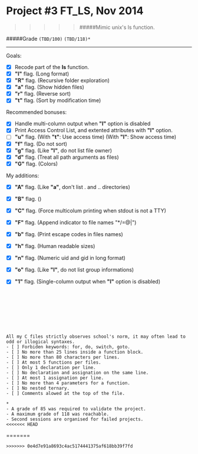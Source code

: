 # Project #3 FT_LS, Nov 2014
>>>>> #####Mimic unix's ls function.

#####Grade ``(TBD/100)`` ``(TBD/118)*``
--------  -----------------------
Goals:
- [X] Recode part of the __ls__ function.
- [X] **"l"** flag. (Long format)
- [X] **"R"** flag. (Recursive folder exploration)
- [X] **"a"** flag. (Show hidden files)
- [X] **"r"** flag. (Reverse sort)
- [X] **"t"** flag. (Sort by modification time)

Recommended bonuses:
- [X] Handle multi-column output when **"l"** option is disabled
- [X] Print Access Control List, and extented attributes with **"l"** option.
- [ ] **"u"** flag. (With **"t"**: Use access time) (With **"l"**: Show access time)
- [X] **"f"** flag. (Do not sort)
- [X] **"g"** flag. (Like **"l"**, do not list file owner)
- [X] **"d"** flag. (Treat all path arguments as files)
- [X] **"G"** flag. (Colors)

My additions:
- [X] **"A"** flag. (Like **"a"**, don't list . and .. directories)
- [X] **"B"** flag. ()
- [X] **"C"** flag. (Force multicolum printing when stdout is not a TTY)
- [X] **"F"** flag. (Append indicator to file names "*/=@|")
- [X] **"b"** flag. (Print escape codes in files names)
- [X] **"h"** flag. (Human readable sizes)
- [X] **"n"** flag. (Numeric uid and gid in long format)
- [X] **"o"** flag. (Like **"l"**, do not list group informations)
- [X] **"1"** flag. (Single-column output when **"l"** option is disabled)
<br><br><br><br><br><br><br><br>


```
All my C files strictly observes school's norm, it may often lead to odd or illogical syntaxes.
- [ ] Forbiden keywords: for, do, switch, goto.
- [ ] No more than 25 lines inside a function block.
- [ ] No more than 80 characters per lines.
- [ ] At most 5 functions per files.
- [ ] Only 1 declaration per line.  
- [ ] No declaration and assignation on the same line.
- [ ] At most 1 assignation per line.
- [ ] No more than 4 parameters for a function.
- [ ] No nested ternary.
- [ ] Comments alowed at the top of the file.
```
```
*
- A grade of 85 was required to validate the project.
- A maximum grade of 118 was reachable.
- Second sessions are organised for failed projects.
<<<<<<< HEAD
```
=======
```
>>>>>>> 0e4d7e91a8693c4ac5174441375af618bb39f7fd
